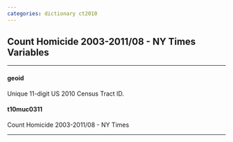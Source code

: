 ```yaml
---
categories: dictionary ct2010
---
```


## Count Homicide 2003-2011/08 - NY Times Variables

---

#### **geoid**
Unique 11-digit US 2010 Census Tract ID.


#### **t10muc0311**
Count Homicide 2003-2011/08 - NY Times

---

